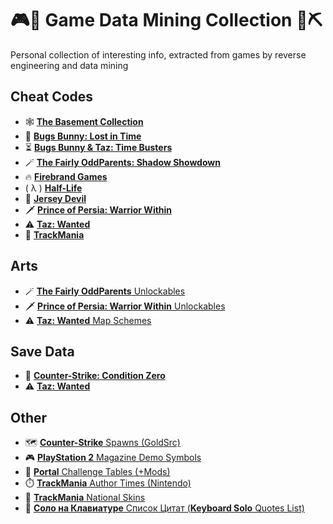 # 🎮🦖 Game Data Mining Collection 💎⛏️

Personal collection of interesting info, extracted from games by reverse engineering and data mining

## Cheat Codes
- 🕸️ [**The Basement Collection**](The%20Basement%20Collection/Cheat%20Codes.md)
- 🥕 [**Bugs Bunny: Lost in Time**](Bugs%20Bunny%20Lost%20in%20Time/Cheat%20Codes.md)
- ⏳ [**Bugs Bunny & Taz: Time Busters**](Bugs%20Bunny%20%26%20Taz%20Time%20Busters/Cheat%20Codes.md)
- 🪄 [**The Fairly OddParents: Shadow Showdown**](Fairly%20OddParents/Cheats.md)
- 🔥 [**Firebrand Games**](Firebrand%20Games/Cheat%20Codes.md)
- ( λ ) [**Half-Life**](Half-Life/Cheat%20Codes.md)
- 🦇 [**Jersey Devil**](Jersey%20Devil/Cheat%20Codes.md)
- 🗡️ [**Prince of Persia: Warrior Within**](Prince%20of%20Persia%20Warrior%20Within/Cheat%20Codes.md)
- ⚠️ [**Taz: Wanted**](Taz%20Wanted/Cheat%20Codes.md)
- 🏁 [**TrackMania**](TrackMania/Cheat%20Codes.md)

## Arts
- 🪄 [**The Fairly OddParents** Unlockables](Fairly%20OddParents/Unlockables.md)
- 🗡️ [**Prince of Persia: Warrior Within** Unlockables](Prince%20of%20Persia%20Warrior%20Within/Unlockables.md)
- ⚠️ [**Taz: Wanted** Map Schemes](Taz%20Wanted/Map%20Schemes.md)

## Save Data
- 🔫 [**Counter-Strike: Condition Zero**](Counter-Strike%20Condition%20Zero/Save)
- ⚠️ [**Taz: Wanted**](Taz%20Wanted/Save)

## Other
- 🗺️ [**Counter-Strike** Spawns (GoldSrc)](Counter-Strike%20Condition%20Zero/Map%20Spawns.md)
- 🎮 [**PlayStation 2** Magazine Demo Symbols](PlayStation%202/Symbols.md)
- 🍰 [**Portal** Challenge Tables (+Mods)](Portal/Challenges.md)
- ⏱️ [**TrackMania** Author Times (Nintendo)](TrackMania/Author%20Times%20Nintendo.md)
- 🎨 [**TrackMania** National Skins](TrackMania/Skins.md)
- 🎹 [**Соло на Клавиатуре** Список Цитат (**Keyboard Solo** Quotes List)](Keyboard%20Solo/ReadMe.md)
